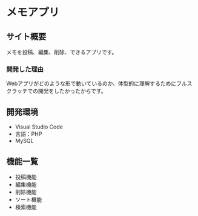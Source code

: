 # メモアプリ

## サイト概要
メモを投稿、編集、削除、できるアプリです。

### 開発した理由
Webアプリがどのような形で動いているのか、体型的に理解するためにフルスクラッチでの開発をしたかったからです。


## 開発環境
- Visual Studio Code
- 言語：PHP
- MySQL

## 機能一覧
- 投稿機能
- 編集機能
- 削除機能
- ソート機能
- 検索機能

